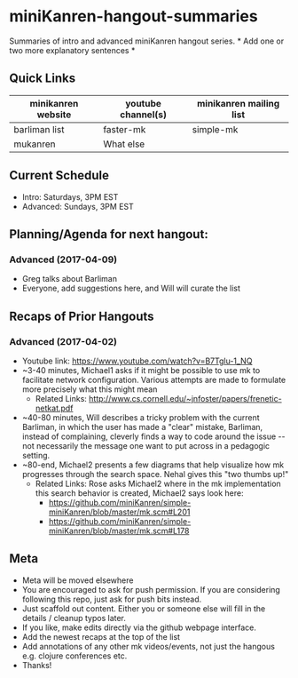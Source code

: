 # miniKanren-hangout-summaries
Summaries of intro and advanced miniKanren hangout series. * Add one or two more explanatory sentences *

## Quick Links

| minikanren website | youtube channel(s) | minikanren mailing list |
|--------------------|--------------------|-------------------------|
| barliman list | faster-mk | simple-mk |
|  mukanren | What else |  |

## Current Schedule
* Intro: Saturdays, 3PM EST
* Advanced: Sundays, 3PM EST

## Planning/Agenda for next hangout:
### Advanced (2017-04-09)
* Greg talks about Barliman
* Everyone, add suggestions here, and Will will curate the list

## Recaps of Prior Hangouts
### Advanced (2017-04-02)
* Youtube link: https://www.youtube.com/watch?v=B7Tglu-1_NQ
* ~3-40 minutes, Michael1 asks if it might be possible to use mk to facilitate network configuration.  Various attempts are made to formulate more precisely what this might mean
  * Related Links: http://www.cs.cornell.edu/~jnfoster/papers/frenetic-netkat.pdf
* ~40-80 minutes, Will describes a tricky problem with the current Barliman, in which the user has made a "clear" mistake, Barliman, instead of complaining, cleverly finds a way to code around the issue -- not necessarily the message one want to put across in a pedagogic setting.
* ~80-end, Michael2 presents a few diagrams that help visualize how mk progresses through the search space.  Nehal gives this "two thumbs up!"
  * Related Links: Rose asks Michael2 where in the mk implementation this search behavior is created, Michael2 says look here:
    * https://github.com/miniKanren/simple-miniKanren/blob/master/mk.scm#L201 
    * https://github.com/miniKanren/simple-miniKanren/blob/master/mk.scm#L178

## Meta
* Meta will be moved elsewhere
* You are encouraged to ask for push permission.  If you are considering following this repo, just ask for push bits instead. 
* Just scaffold out content.  Either you or someone else will fill in the details / cleanup typos later. 
* If you like, make edits directly via the github webpage interface.
* Add the newest recaps at the top of the list 
* Add annotations of any other mk videos/events, not just the hangous e.g. clojure conferences etc. 
* Thanks!









